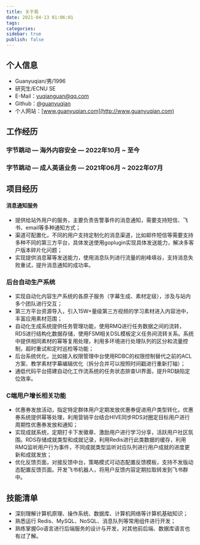 ```yaml
---
title: 关于我
date: 2021-04-13 01:06:01
tags:
categories:
sidebar: true
publish: false
---
```




##  个人信息 
 - Guanyuqian/男/1996
 - 研究生/ECNU SE
 - E-Mail：[yuqianguan@qq.com](mailto:the_sam@foxmail.com)
 - Github：[@guanyuqian ](http://github.com/guanyuqian)
 - 个人网站：[www.guanyuqian.com](http://www.guanyuqian.com)


  <!-- more -->

##  工作经历
### 字节跳动  —  海外内容安全  —  2022年10月 ~ 至今
### 字节跳动  —  成人英语业务  —  2021年06月 ~ 2022年07月

<!-- ### 华为

2020年6月 ~ 2020年8月 

#### DDS中间件

进行车载操作系统中间件数据分发服务(Data Distribution Service, DDS) 的研发工作，本人负责一个功能模块的实现。模块有对应的开源版本，要求改变设计模式、使用 ISO C++新特性进行编写、并设计代码行覆盖率 100%的 单元测试用例。

### 东方海外

2017年6月 ~ 2017年10月

#### 数据可视化网站研发

负责公司一个数据可视化网站的研发工作。使用node js + jq + mongodb全栈开发。在入职前没接触过 node js 相关技术，入职后的一周内结合项目代码进行快速的学习，掌握了相关的开发能力，完成了多个独立功能模块的开发。 -->

## 项目经历

#### 消息通知服务

- 提供给站外用户的服务，主要负责告警事件的消息通知，需要支持短信、飞书、email等多种通知方式；
- 渠道可配置化，不同的用户支持定制化的消息渠道，比如邮件短信等需要支持多种不同的第三方平台，具体发送使用goplugin实现具体发送能力，解决多客户版本碎片化问题；
- 实现提供消息幂等发送能力，使用消息队列进行流量的削峰填谷，支持消息失败重试，提升消息通知的成功率。

### 后台自动生产系统

- 实现自动化内容生产系统的各原子服务（字幕生成、素材定级），涉及与站内多个团队进行交互；
- 第三方平台资源导入，引入15W+量级第三方视频的学习素材进入内容池中，丰富应用素材范围；
- 自动化生成系统提供任务管理功能，使用RMQ进行任务数据之间的流转，RDS进行结构化数据存储，使用FSM相关DSL模板定义任务间流转关系。系统中提供相同素材的幂等复用处理，利用多环境进行处理队列的区分和流量控制，超时重试和定时巡检等功能；
- 后台系统优化，比如接入权限管理中台使用RDBC的权限控制替代之前的ACL方案、教学素材字幕编辑优化（拆分合并可以按照时间戳进行重新打轴）；
- 通低代码平台搭建自动化工作流系统的任务状态排查UI界面，提升RD缺陷定位效率。

### C端用户增长相关功能

- 优惠券发放活动，指定特定群体用户定期发放优惠券促进用户类型转化，优惠券系统提供幂等处理，利用营销平台结合HIVE同步RDS对圈定目标用户进行周期性优惠券发放和通知；
- 实现成就系统，定期打卡下发徽章、激励用户进行学习分享，活跃用户社区氛围。RDS存储成就类型和成就记录，利用Redis进行此类数据的缓存，利用RMQ监听用户行为事件，不同成就类型监听对应队列进行用户成就的进度更新和成就发放；
- 优化反馈页面，对接反馈中台，策略模式可动态配置反馈模板，支持不发版动态配置反馈页面。开发飞书机器人，将用户反馈内容定期拉取转发到飞书群中。

<!-- ## 开源项目 -->

<!-- ## 学术成果 -->
<!-- 
## 学术成果

- Guan Y, Guo J. Adaptive Layered Segregated Fit Scheme for Dynamic Memory Allocation[J]. Journal of Circuits, Systems and Computers, 2021.

  提出了自适应分层分离拟合（Adaptive Layered Segregated Fit, ALSF）的内存管理算法。ALSF算法能在常数的执行时间内完成内存的分配和释放，使用渐进式资源分配技术提升内存利用率。对ALSF和TLSF方案进行了对比实验分析和研究，相比于TLSF，ALSF的内存利用率高出 5%，在资源紧缺的场景下，分配成功率提高了12.99%。

- Guan Y, Guo J, Li Q. Formal Verification of a Hybrid IoT Operating System Model[J]. IEEE Access, 2021.

  针对一种物联网操作系统的混合模型，使用Event-B形式化方法进行建模和验证。对改混合模型的的需求进行了重写，按照其功能模块制定了8级的精化策略。在每级模型上自动生成并完成了所有证明义务，保证了混合模型系统设计的的安全性和活性。因为细致的需求分析与合理的精化策略设计，本次工作的自动证明率达到91%。
 -->
<!-- ## 技能清单 -->

## 技能清单

- 深刻理解计算机原理、操作系统、数据库、计算机网络等计算机基础知识；
- 熟悉运行 Redis、MySQL、NoSQL、消息队列等常用组件进行开发；
- 熟练掌握Go语言进行后端服务的设计与开发，对其他前后端、数据库语言也有过了解。

 